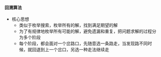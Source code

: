 #### 回溯算法
- 核心思想
  - 类似于枚举搜索，枚举所有的解，找到满足期望的解
  - 为了有规律地枚举所有可能的解，避免遗漏和重复，把问题求解的过程分为多个阶段
  - 每个阶段，都会面对一个岔路口，先随意选一条路走，当发现路不同时候，就回退到上一个岔口，另选一种走法继续走